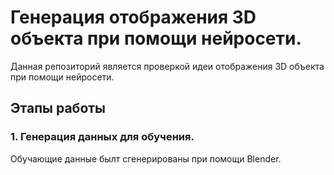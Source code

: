 # Генерация отображения 3D объекта при помощи нейросети.

Данная репозиторий является проверкой идеи отображения 3D объекта при помощи нейросети.

## Этапы работы
### 1. Генерация данных для обучения.

Обучающие данные былт сгенерированы при помощи Blender.





